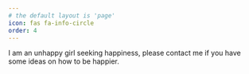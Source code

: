```yaml
---
# the default layout is 'page'
icon: fas fa-info-circle
order: 4
---
```


I am an unhappy girl seeking happiness, please contact me if you have some ideas on how to be happier.
